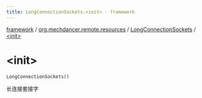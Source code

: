 ```yaml
---
title: LongConnectionSockets.<init> - framework
---
```


[framework](../../index.html) / [org.mechdancer.remote.resources](../index.html) / [LongConnectionSockets](index.html) / [&lt;init&gt;](./-init-.html)

# &lt;init&gt;

`LongConnectionSockets()`

长连接套接字

